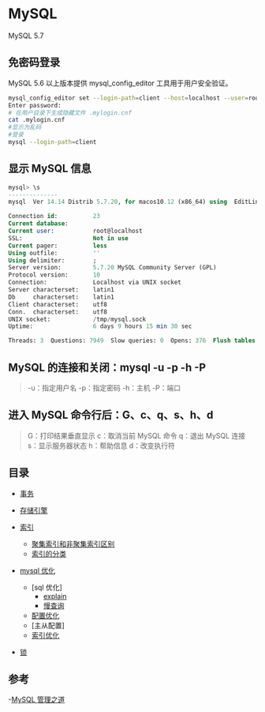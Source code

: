 # MySQL

MySQL 5.7

## 免密码登录

MySQL 5.6 以上版本提供 mysql_config_editor 工具用于用户安全验证。

```bash
mysql_config_editor set --login-path=client --host=localhost --user=root --password
Enter password:
# 在用户目录下生成隐藏文件 .mylogin.cnf
cat .mylogin.cnf
#显示为乱码
#登录
mysql --login-path=client
```

## 显示 MySQL 信息

```sql
mysql> \s
--------------
mysql  Ver 14.14 Distrib 5.7.20, for macos10.12 (x86_64) using  EditLine wrapper

Connection id:          23
Current database:
Current user:           root@localhost
SSL:                    Not in use
Current pager:          less
Using outfile:          ''
Using delimiter:        ;
Server version:         5.7.20 MySQL Community Server (GPL)
Protocol version:       10
Connection:             Localhost via UNIX socket
Server characterset:    latin1
Db     characterset:    latin1
Client characterset:    utf8
Conn.  characterset:    utf8
UNIX socket:            /tmp/mysql.sock
Uptime:                 6 days 9 hours 15 min 30 sec

Threads: 3  Questions: 7949  Slow queries: 0  Opens: 376  Flush tables: 1  Open tables:354  Queries per second avg: 0.014
```

## MySQL 的连接和关闭：mysql -u -p -h -P

> -u：指定用户名
> -p：指定密码
> -h：主机
> -P：端口

## 进入 MySQL 命令行后：G、c、q、s、h、d

> G：打印结果垂直显示
> c：取消当前 MySQL 命令
> q：退出 MySQL 连接
> s：显示服务器状态
> h：帮助信息
> d：改变执行符

## 目录

- [事务](https://github.com/xianyunyh/PHP-Interview/blob/master/Mysql/%E4%BA%8B%E5%8A%A1.md)

* [存储引擎](https://github.com/xianyunyh/PHP-Interview/blob/master/Mysql/%E5%AD%98%E5%82%A8%E5%BC%95%E6%93%8E.md)

* [索引](index.md)

  - [聚集索引和非聚集索引区别](https://blog.csdn.net/zc474235918/article/details/50580639)
  - [索引的分类](https://www.cnblogs.com/luyucheng/p/6289714.html)

* [mysql 优化](http://www.cnblogs.com/luyucheng/p/6323477.html)

  - [sql 优化]
    - [explain](https://github.com/xianyunyh/PHP-Interview/blob/master/Mysql/MySQL%E3%80%90explain%E3%80%91.md)
    - [慢查询](slow-query.md)
  - [配置优化](http://www.cnblogs.com/luyucheng/p/6340076.html)
  - [主从配置]
  - [索引优化](https://github.com/xianyunyh/PHP-Interview/blob/master/Mysql/MySQL%E4%BC%98%E5%8C%96.md)

* [锁](lock.md)

## 参考

-[MySQL 管理之道](https://book.douban.com/subject/26870647/)
